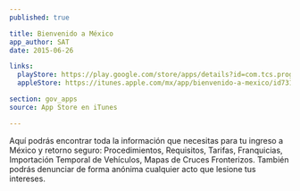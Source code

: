 ```yaml
---
published: true

title: Bienvenido a México
app_author: SAT
date: 2015-06-26

links:
  playStore: https://play.google.com/store/apps/details?id=com.tcs.programapaisano
  appleStore: https://itunes.apple.com/mx/app/bienvenido-a-mexico/id731221545?mt=8

section: gov_apps
source: App Store en iTunes

---
```

Aquí podrás encontrar toda la información que necesitas para tu ingreso a México y retorno seguro: Procedimientos, Requisitos, Tarifas, Franquicias, Importación Temporal de Vehículos, Mapas de Cruces Fronterizos. También podrás denunciar de forma anónima cualquier acto que lesione tus intereses. 
